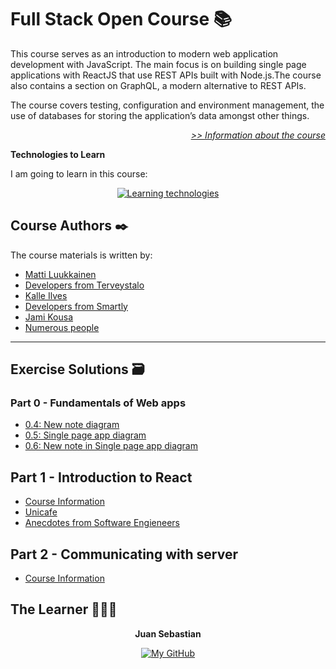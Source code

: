 # Full Stack Open Course 📚

This course serves as an introduction to modern web application development with JavaScript. The main focus is on building single page applications with ReactJS that use REST APIs built with Node.js.The course also contains a section on GraphQL, a modern alternative to REST APIs.

The course covers testing, configuration and environment management, the use of databases for storing the application’s data amongst other things.

<div align="right">

*[>> Information about the course](https://fullstackopen.com/en/about)*

</div>

**Technologies to Learn**

I am going to learn in this course:

<div align="center">

[![Learning technologies](https://skillicons.dev/icons?i=react,redux,nodejs,mongodb,graphql,typescript)](https://fullstackopen.com/en/)

</div>

## Course Authors ✒️

The course materials is written by: 
- [Matti Luukkainen](https://github.com/mluukkai)
- [Developers from Terveystalo](https://www.terveystalo.com/fi/Yritystietoa/Terveystalo-tyontantajana/Digital-Health/)
- [Kalle Ilves](https://github.com/Kaltsoon)
- [Developers from Smartly](https://www.smartly.io/)
- [Jami Kousa](https://github.com/jakousa)
- [Numerous people](https://github.com/fullstack-hy2020/misc/blob/master/contributors.md)

---

## Exercise Solutions 🗃️

### Part 0 - Fundamentals of Web apps

- [0.4: New note diagram](/part-00/00_4_new-note-diagram.md)
- [0.5: Single page app diagram](/part-00/00_5_spa-diagram.md)
- [0.6: New note in Single page app diagram](/part-00/00_6_new-note-spa.diagram.md)

## Part 1 - Introduction to React

- [Course Information](/part-01/course-info/)
- [Unicafe](/part-01/unicafe)
- [Anecdotes from Software Engieneers](/part-01/anecdotes/)

## Part 2 - Communicating with server

- [Course Information](/part-02/course-info/)



## The Learner 👨🏽‍💻

<div align="center">
<strong>Juan Sebastian</strong>

[![My GitHub](https://skillicons.dev/icons?i=github)](https://github.com/devJuanS "devJuanS' GitHub profile")

</div>
